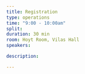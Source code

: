 ```yaml
---
title: Registration
type: operations
time: "9:00 - 10:00am"
split:
duration: 30 min
room: Hoyt Room, Vilas Hall
speakers:

description:

---
```

